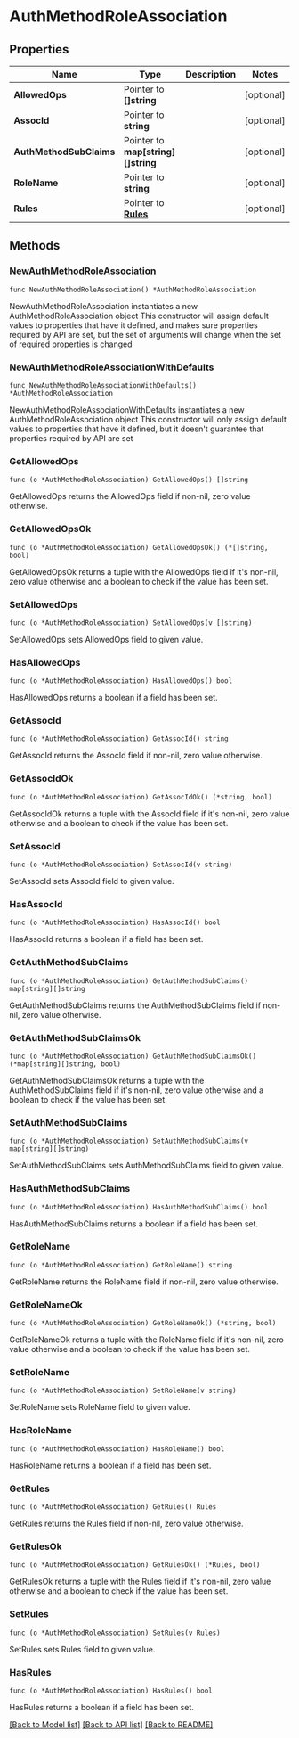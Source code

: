 # AuthMethodRoleAssociation

## Properties

Name | Type | Description | Notes
------------ | ------------- | ------------- | -------------
**AllowedOps** | Pointer to **[]string** |  | [optional] 
**AssocId** | Pointer to **string** |  | [optional] 
**AuthMethodSubClaims** | Pointer to **map[string][]string** |  | [optional] 
**RoleName** | Pointer to **string** |  | [optional] 
**Rules** | Pointer to [**Rules**](Rules.md) |  | [optional] 

## Methods

### NewAuthMethodRoleAssociation

`func NewAuthMethodRoleAssociation() *AuthMethodRoleAssociation`

NewAuthMethodRoleAssociation instantiates a new AuthMethodRoleAssociation object
This constructor will assign default values to properties that have it defined,
and makes sure properties required by API are set, but the set of arguments
will change when the set of required properties is changed

### NewAuthMethodRoleAssociationWithDefaults

`func NewAuthMethodRoleAssociationWithDefaults() *AuthMethodRoleAssociation`

NewAuthMethodRoleAssociationWithDefaults instantiates a new AuthMethodRoleAssociation object
This constructor will only assign default values to properties that have it defined,
but it doesn't guarantee that properties required by API are set

### GetAllowedOps

`func (o *AuthMethodRoleAssociation) GetAllowedOps() []string`

GetAllowedOps returns the AllowedOps field if non-nil, zero value otherwise.

### GetAllowedOpsOk

`func (o *AuthMethodRoleAssociation) GetAllowedOpsOk() (*[]string, bool)`

GetAllowedOpsOk returns a tuple with the AllowedOps field if it's non-nil, zero value otherwise
and a boolean to check if the value has been set.

### SetAllowedOps

`func (o *AuthMethodRoleAssociation) SetAllowedOps(v []string)`

SetAllowedOps sets AllowedOps field to given value.

### HasAllowedOps

`func (o *AuthMethodRoleAssociation) HasAllowedOps() bool`

HasAllowedOps returns a boolean if a field has been set.

### GetAssocId

`func (o *AuthMethodRoleAssociation) GetAssocId() string`

GetAssocId returns the AssocId field if non-nil, zero value otherwise.

### GetAssocIdOk

`func (o *AuthMethodRoleAssociation) GetAssocIdOk() (*string, bool)`

GetAssocIdOk returns a tuple with the AssocId field if it's non-nil, zero value otherwise
and a boolean to check if the value has been set.

### SetAssocId

`func (o *AuthMethodRoleAssociation) SetAssocId(v string)`

SetAssocId sets AssocId field to given value.

### HasAssocId

`func (o *AuthMethodRoleAssociation) HasAssocId() bool`

HasAssocId returns a boolean if a field has been set.

### GetAuthMethodSubClaims

`func (o *AuthMethodRoleAssociation) GetAuthMethodSubClaims() map[string][]string`

GetAuthMethodSubClaims returns the AuthMethodSubClaims field if non-nil, zero value otherwise.

### GetAuthMethodSubClaimsOk

`func (o *AuthMethodRoleAssociation) GetAuthMethodSubClaimsOk() (*map[string][]string, bool)`

GetAuthMethodSubClaimsOk returns a tuple with the AuthMethodSubClaims field if it's non-nil, zero value otherwise
and a boolean to check if the value has been set.

### SetAuthMethodSubClaims

`func (o *AuthMethodRoleAssociation) SetAuthMethodSubClaims(v map[string][]string)`

SetAuthMethodSubClaims sets AuthMethodSubClaims field to given value.

### HasAuthMethodSubClaims

`func (o *AuthMethodRoleAssociation) HasAuthMethodSubClaims() bool`

HasAuthMethodSubClaims returns a boolean if a field has been set.

### GetRoleName

`func (o *AuthMethodRoleAssociation) GetRoleName() string`

GetRoleName returns the RoleName field if non-nil, zero value otherwise.

### GetRoleNameOk

`func (o *AuthMethodRoleAssociation) GetRoleNameOk() (*string, bool)`

GetRoleNameOk returns a tuple with the RoleName field if it's non-nil, zero value otherwise
and a boolean to check if the value has been set.

### SetRoleName

`func (o *AuthMethodRoleAssociation) SetRoleName(v string)`

SetRoleName sets RoleName field to given value.

### HasRoleName

`func (o *AuthMethodRoleAssociation) HasRoleName() bool`

HasRoleName returns a boolean if a field has been set.

### GetRules

`func (o *AuthMethodRoleAssociation) GetRules() Rules`

GetRules returns the Rules field if non-nil, zero value otherwise.

### GetRulesOk

`func (o *AuthMethodRoleAssociation) GetRulesOk() (*Rules, bool)`

GetRulesOk returns a tuple with the Rules field if it's non-nil, zero value otherwise
and a boolean to check if the value has been set.

### SetRules

`func (o *AuthMethodRoleAssociation) SetRules(v Rules)`

SetRules sets Rules field to given value.

### HasRules

`func (o *AuthMethodRoleAssociation) HasRules() bool`

HasRules returns a boolean if a field has been set.


[[Back to Model list]](../README.md#documentation-for-models) [[Back to API list]](../README.md#documentation-for-api-endpoints) [[Back to README]](../README.md)



